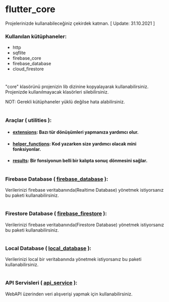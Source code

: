 # flutter_core
Projelerinizde kullanabileceğiniz çekirdek katman.
[ Update: 31.10.2021 ]

### Kullanılan kütüphaneler:
- http
- sqflite
- firebase_core
- firebase_database
- cloud_firestore
#
"core" klasörünü projenizin lib dizinine kopyalayarak kullanabilirsiniz. Projenizde kullanılmayacak klasörleri silebilirsiniz.

NOT: Gerekli kütüphaneler yüklü değilse hata alabilirsiniz.
#
### Araçlar ( utilities ):
+ #### [extensions](https://github.com/cihatyalman/flutter_core/blob/master/lib/core/utilities/extensions.dart): Bazı tür dönüşümleri yapmanıza yardımcı olur.
+ #### [helper_functions](https://github.com/cihatyalman/flutter_core/blob/master/lib/core/utilities/helper_functions.dart): Kod yazarken size yardımcı olacak mini fonksiyonlar.
+ #### [results](https://github.com/cihatyalman/flutter_core/tree/master/lib/core/utilities/results): Bir fonsiyonun belli bir kalıpta sonuç dönmesini sağlar.
#
### Firebase Database ( [firebase_database](https://github.com/cihatyalman/flutter_core/tree/master/lib/core/firebase_database) ):
Verilerinizi firebase veritabanında(Realtime Database) yönetmek istiyorsanız bu paketi kullanabilirsiniz.
#
### Firestore Database ( [firebase_firestore](https://github.com/cihatyalman/flutter_core/tree/master/lib/core/firebase_firestore) ):
Verilerinizi firebase veritabanında(Firestore Database) yönetmek istiyorsanız bu paketi kullanabilirsiniz.
#
### Local Database ( [local_database](https://github.com/cihatyalman/flutter_core/tree/master/lib/core/local_database) ):
Verilerinizi local bir veritabanında yönetmek istiyorsanız bu paketi kullanabilirsiniz.
#
### API Servisleri ( [api_service](https://github.com/cihatyalman/flutter_core/tree/master/lib/core/api_service) ):
WebAPI üzerinden veri alışverişi yapmak için kullanabilirsiniz.
#

